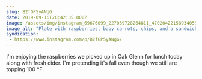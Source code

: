 ```yaml
---
slug: B2fGP5yANgG
date: 2019-09-16T20:42:35.000Z
image: /assets/img/instagram_69676099_227039728264811_4702042215893405591_n_18070262653084928.jpg
image_alt: "Plate with raspberries, baby carrots, chips, and a sandwich on a wood table."
syndication:
 - https://www.instagram.com/p/B2fGP5yANgG/
---
```


I'm enjoying the raspberries we picked up in Oak Glenn for lunch today along with fresh cider. I'm pretending it's fall even though we still are topping 100 °F.
